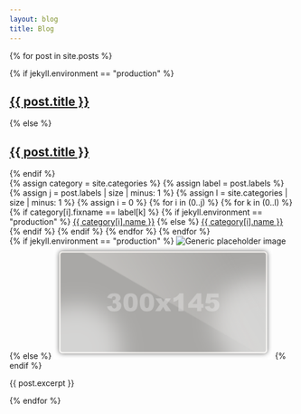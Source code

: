 ```yaml
---
layout: blog
title: Blog
---
```


{% for post in site.posts %}
<div class="media">
  <div class="row">
    <div class="col-12 col-sm-12">
      {% if jekyll.environment == "production" %}
          <h2><a href="/nazhifa{{ post.url }}">{{ post.title }}</a></h2>
      {% else %}
          <h2><a href="{{ post.url }}">{{ post.title }}</a></h2>
      {% endif %}
      <nav class="codrops-demos">
          {% assign category = site.categories %}
          {% assign label = post.labels %}
          {% assign j = post.labels | size | minus: 1 %}
          {% assign l = site.categories | size | minus: 1 %}
          {% assign i = 0 %}
          {% for i in (0..j) %}
              {% for k in (0..l) %}
                  {% if category[i].fixname == label[k] %}
                      {% if jekyll.environment == "production" %}
                          <a href="/nazhifa{{ category[i].url }}">{{ category[i].name }}</a>
                      {% else %}
                          <a href="{{ category[i].url }}">{{ category[i].name }}</a>
                      {% endif %}
                  {% endif %}
              {% endfor %}
          {% endfor %}
      </nav>
      {% if jekyll.environment == "production" %}
        <img class="d-block rounded img-thumbnail bg-transparent img-fluid mb-1" style="max-height: 200px;" src="/nazhifa/assets/images/placeholder284x129.png" alt="Generic placeholder image">
      {% else %}
        <img class="d-block rounded img-thumbnail bg-transparent img-fluid mb-1" style="max-height: 200px;" src="/assets/images/placeholder284x129.png" alt="Generic placeholder image">
      {% endif %}
    </div>
    <div class="media-body mb-5 col-12 col-sm-12">
      <p>{{ post.excerpt }}</p>
    </div>
  </div>
</div>
{% endfor %}